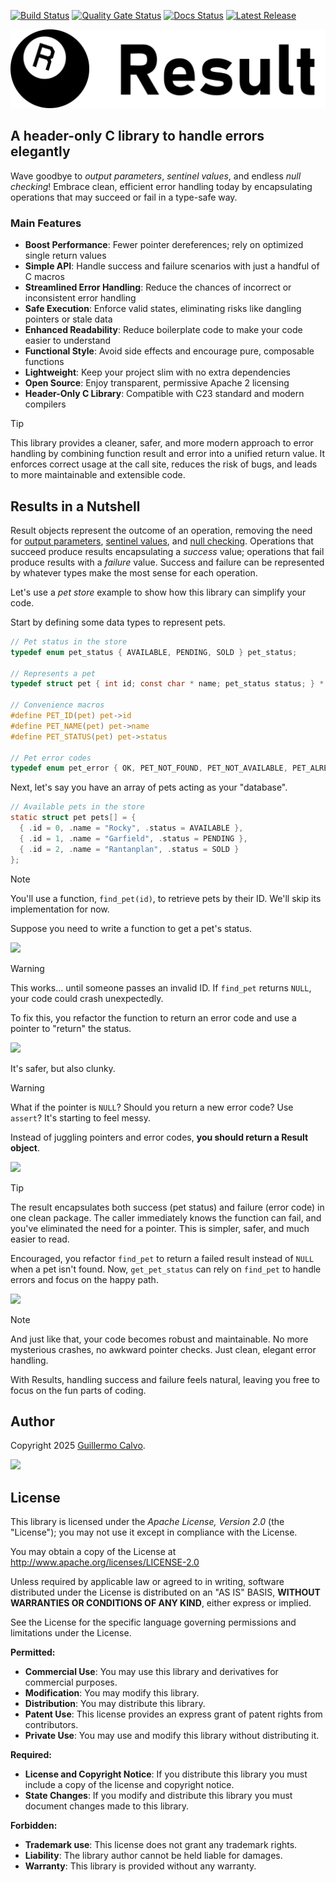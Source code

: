 
[![Build Status][BADGE_BUILD_STATUS]][BUILD_STATUS]
[![Quality Gate Status][BADGE_QUALITY_GATE]][QUALITY_GATE]
[![Docs Status][BADGE_DOCS_STATUS]][DOCS]
[![Latest Release][BADGE_LATEST_RELEASE]][LATEST_RELEASE]

![Result Library][LOGO]


## A header-only C library to handle errors elegantly

Wave goodbye to *output parameters*, *sentinel values*, and endless *null checking*! Embrace clean, efficient error
handling today by encapsulating operations that may succeed or fail in a type-safe way.

### Main Features

- **Boost Performance**: Fewer pointer dereferences; rely on optimized single return values
- **Simple API**: Handle success and failure scenarios with just a handful of C macros
- **Streamlined Error Handling**: Reduce the chances of incorrect or inconsistent error handling
- **Safe Execution**: Enforce valid states, eliminating risks like dangling pointers or stale data
- **Enhanced Readability**: Reduce boilerplate code to make your code easier to understand
- **Functional Style**: Avoid side effects and encourage pure, composable functions
- **Lightweight**: Keep your project slim with no extra dependencies
- **Open Source**: Enjoy transparent, permissive Apache 2 licensing
- **Header-Only C Library**: Compatible with C23 standard and modern compilers

> [!TIP]
> This library provides a cleaner, safer, and more modern approach to error handling by combining function result and
> error into a unified return value. It enforces correct usage at the call site, reduces the risk of bugs, and leads to
> more maintainable and extensible code.


## Results in a Nutshell

Result objects represent the outcome of an operation, removing the need for [output parameters][OUTPUT_PARAMETERS],
[sentinel values][SENTINEL_VALUE], and [null checking][NULL_CHECKING]. Operations that succeed produce results
encapsulating a *success* value; operations that fail produce results with a *failure* value. Success and failure can be
represented by whatever types make the most sense for each operation.

Let's use a *pet store* example to show how this library can simplify your code.

Start by defining some data types to represent pets.

```c
// Pet status in the store
typedef enum pet_status { AVAILABLE, PENDING, SOLD } pet_status;

// Represents a pet
typedef struct pet { int id; const char * name; pet_status status; } * Pet;

// Convenience macros
#define PET_ID(pet) pet->id
#define PET_NAME(pet) pet->name
#define PET_STATUS(pet) pet->status

// Pet error codes
typedef enum pet_error { OK, PET_NOT_FOUND, PET_NOT_AVAILABLE, PET_ALREADY_SOLD } pet_error;
```

Next, let's say you have an array of pets acting as your "database".

```c
// Available pets in the store
static struct pet pets[] = {
  { .id = 0, .name = "Rocky", .status = AVAILABLE },
  { .id = 1, .name = "Garfield", .status = PENDING },
  { .id = 2, .name = "Rantanplan", .status = SOLD }
};
```

> [!NOTE]
> You'll use a function, `find_pet(id)`, to retrieve pets by their ID. We'll skip its implementation for now.

Suppose you need to write a function to get a pet's status.

![][EXAMPLE_EARLY_ATTEMPT]

> [!WARNING]
> This works... until someone passes an invalid ID. If `find_pet` returns `NULL`, your code could crash unexpectedly.

To fix this, you refactor the function to return an error code and use a pointer to "return" the status.

![][EXAMPLE_USING_POINTERS]

It's safer, but also clunky.

> [!WARNING]
> What if the pointer is `NULL`? Should you return a new error code? Use `assert`? It's starting to feel messy.

Instead of juggling pointers and error codes, **you should return a Result object**.

![][EXAMPLE_USING_RESULTS]

> [!TIP]
> The result encapsulates both success (pet status) and failure (error code) in one clean package. The caller
> immediately knows the function can fail, and you've eliminated the need for a pointer. This is simpler, safer, and
> much easier to read.

Encouraged, you refactor `find_pet` to return a failed result instead of `NULL` when a pet isn't found. Now,
`get_pet_status` can rely on `find_pet` to handle errors and focus on the happy path.

![][EXAMPLE_EMBRACING_RESULTS]

> [!NOTE]
> And just like that, your code becomes robust and maintainable. No more mysterious crashes, no awkward pointer checks.
> Just clean, elegant error handling.

With Results, handling success and failure feels natural, leaving you free to focus on the fun parts of coding.


## Author

Copyright 2025 [Guillermo Calvo][AUTHOR].

[![][GUILLERMO_IMAGE]][GUILLERMO]


## License

This library is licensed under the *Apache License, Version 2.0* (the "License");
you may not use it except in compliance with the License.

You may obtain a copy of the License at <http://www.apache.org/licenses/LICENSE-2.0>

Unless required by applicable law or agreed to in writing, software distributed under the License
is distributed on an "AS IS" BASIS, **WITHOUT WARRANTIES OR CONDITIONS OF ANY KIND**, either express or implied.

See the License for the specific language governing permissions and limitations under the License.


**Permitted:**

- **Commercial Use**: You may use this library and derivatives for commercial purposes.
- **Modification**: You may modify this library.
- **Distribution**: You may distribute this library.
- **Patent Use**: This license provides an express grant of patent rights from contributors.
- **Private Use**: You may use and modify this library without distributing it.

**Required:**

- **License and Copyright Notice**: If you distribute this library you must include a copy of the license and copyright
  notice.
- **State Changes**: If you modify and distribute this library you must document changes made to this library.

**Forbidden:**

- **Trademark use**: This license does not grant any trademark rights.
- **Liability**: The library author cannot be held liable for damages.
- **Warranty**: This library is provided without any warranty.


[AUTHOR]:                       https://github.com/guillermocalvo/
[BADGE_BUILD_STATUS]:           https://github.com/guillermocalvo/resultlib/workflows/Build/badge.svg
[BADGE_DOCS_STATUS]:            https://github.com/guillermocalvo/resultlib/workflows/Docs/badge.svg
[BADGE_LATEST_RELEASE]:         https://img.shields.io/github/v/release/guillermocalvo/resultlib
[BADGE_QUALITY_GATE]:           https://sonarcloud.io/api/project_badges/measure?project=guillermocalvo_resultlib&metric=alert_status
[BUILD_STATUS]:                 https://github.com/guillermocalvo/resultlib/actions?query=workflow%3ABuild
[COMPOUND_LITERALS]:            https://gcc.gnu.org/onlinedocs/gcc-3.3/gcc/Compound-Literals.html
[DESIGNATED_INITIALIZERS]:      https://gcc.gnu.org/onlinedocs/gcc-3.3/gcc/Designated-Inits.html
[DOCS]:                         https://result.guillermo.dev/
[EXAMPLE_EARLY_ATTEMPT]:        docs/early-attempt.png
[EXAMPLE_EMBRACING_RESULTS]:    docs/embracing-results.png
[EXAMPLE_USING_POINTERS]:       docs/using-pointers.png
[EXAMPLE_USING_RESULTS]:        docs/using-results.png
[GUILLERMO]:                    https://guillermo.dev/
[GUILLERMO_IMAGE]:              https://guillermo.dev/assets/images/thumb.png
[LATEST_RELEASE]:               https://github.com/guillermocalvo/resultlib/releases/latest
[LOGO]:                         docs/result-logo.svg
[NULL_CHECKING]:                https://en.wikipedia.org/wiki/Nullable_type#Compared_with_null_pointers
[OUTPUT_PARAMETERS]:            https://en.wikipedia.org/wiki/Parameter_(computer_programming)#Output_parameters
[QUALITY_GATE]:                 https://sonarcloud.io/dashboard?id=guillermocalvo_resultlib
[SENTINEL_VALUE]:               https://en.wikipedia.org/wiki/Sentinel_value
[TYPEOF]:                       https://www.open-std.org/jtc1/sc22/wg14/www/docs/n2899.htm
